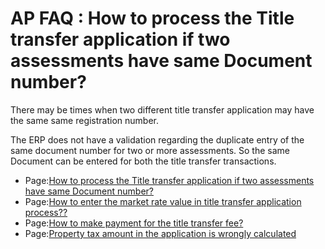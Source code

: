 # AP FAQ : How to process the Title transfer application if two assessments have same Document number?

There may be times when two different title transfer application may have the same same registration number. 

The ERP does not have a validation regarding the duplicate entry of the same document number for two or more assessments. So the same Document can be entered for both the title transfer transactions.

* Page:[How to process the Title transfer application if two assessments have same Document number?](https://confluence.egovernments.org/pages/viewpage.action?pageId=10387660)
* Page:[How to enter the market rate value in title transfer application process??](https://confluence.egovernments.org/pages/viewpage.action?pageId=10387656)
* Page:[How to make payment for the title transfer fee?](https://confluence.egovernments.org/pages/viewpage.action?pageId=10387652)
* Page:[Property tax amount in the application is wrongly calculated](https://confluence.egovernments.org/display/AF/Property+tax+amount+in+the+application+is+wrongly+calculated)

